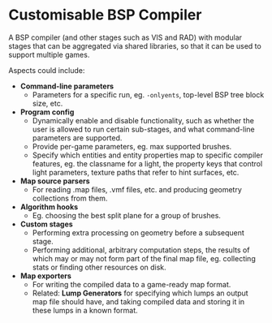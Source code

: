 Customisable BSP Compiler
=========================

A BSP compiler (and other stages such as VIS and RAD) with modular stages that can be aggregated via shared libraries, so that it can be used to support multiple games.

Aspects could include:

* **Command-line parameters**
	* Parameters for a specific run, eg. `-onlyents`, top-level BSP tree block size, etc.
* **Program config**
	* Dynamically enable and disable functionality, such as whether the user is allowed to run certain sub-stages, and what command-line parameters are supported.
	* Provide per-game parameters, eg. max supported brushes.
	* Specify which entities and entity properties map to specific compiler features, eg. the classname for a light, the property keys that control light parameters, texture paths that refer to hint surfaces, etc.
* **Map source parsers**
	* For reading .map files, .vmf files, etc. and producing geometry collections from them.
* **Algorithm hooks**
	* Eg. choosing the best split plane for a group of brushes.
* **Custom stages**
	* Performing extra processing on geometry before a subsequent stage.
	* Performing additional, arbitrary computation steps, the results of which may or may not form part of the final map file, eg. collecting stats or finding other resources on disk.
* **Map exporters**
	* For writing the compiled data to a game-ready map format.
	* Related: **Lump Generators** for specifying which lumps an output map file should have, and taking compiled data and storing it in these lumps in a known format.
